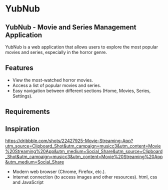 # YubNub

## YubNub - Movie and Series Management Application

YubNub is a web application that allows users to explore the most popular movies and series, especially in the horror genre.

## Features

- View the most-watched horror movies.
- Access a list of popular movies and series.
- Easy navigation between different sections (Home, Movies, Series, Settings).

## Requirements

## Inspiration
https://dribbble.com/shots/22427925-Movie-Streaming-App?utm_source=Clipboard_Shot&utm_campaign=musicc3&utm_content=Movie%20Streaming%20App&utm_medium=Social_Share&utm_source=Clipboard_Shot&utm_campaign=musicc3&utm_content=Movie%20Streaming%20App&utm_medium=Social_Share

- Modern web browser (Chrome, Firefox, etc.).
- Internet connection (to access images and other resources).
html, css and JavaScript
